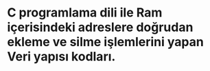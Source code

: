 # C programlama dili ile Ram içerisindeki adreslere doğrudan ekleme ve silme işlemlerini yapan Veri yapısı kodları.

